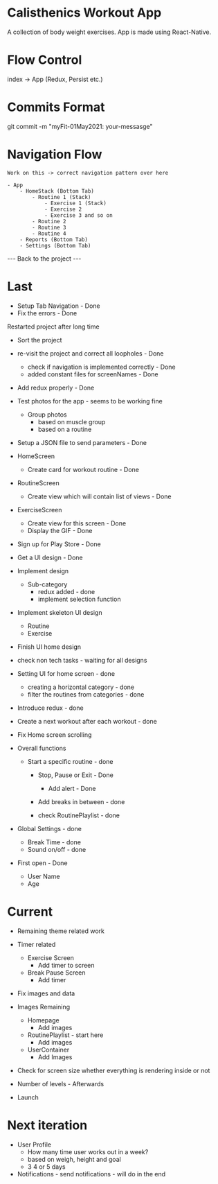 # Calisthenics Workout App

A collection of body weight exercises. App is made using React-Native.

# Flow Control

index -> App (Redux, Persist etc.)

# Commits Format

git commit -m "myFit-01May2021: your-messasge"

# Navigation Flow

    Work on this -> correct navigation pattern over here

    - App
        - HomeStack (Bottom Tab)
            - Routine 1 (Stack)
                - Exercise 1 (Stack)
                - Exercise 2
                - Exercise 3 and so on
            - Routine 2
            - Routine 3
            - Routine 4
        - Reports (Bottom Tab)
        - Settings (Bottom Tab)

--- Back to the project ---

# Last

- Setup Tab Navigation - Done
- Fix the errors - Done

Restarted project after long time

- Sort the project
- re-visit the project and correct all loopholes - Done
  - check if navigation is implemented correctly - Done
  - added constant files for screenNames - Done
- Add redux properly - Done

- Test photos for the app - seems to be working fine

  - Group photos
    - based on muscle group
    - based on a routine

- Setup a JSON file to send parameters - Done

- HomeScreen

  - Create card for workout routine - Done

- RoutineScreen

  - Create view which will contain list of views - Done

- ExerciseScreen

  - Create view for this screen - Done
  - Display the GIF - Done

- Sign up for Play Store - Done

- Get a UI design - Done

- Implement design

  - Sub-category
    - redux added - done
    - implement selection function

- Implement skeleton UI design
  - Routine
  - Exercise
- Finish UI home design

- check non tech tasks - waiting for all designs

- Setting UI for home screen - done

  - creating a horizontal category - done
  - filter the routines from categories - done

- Introduce redux - done

- Create a next workout after each workout - done

- Fix Home screen scrolling

- Overall functions

  - Start a specific routine - done

    - Stop, Pause or Exit - Done

      - Add alert - Done

    - Add breaks in between - done
    - check RoutinePlaylist - done

- Global Settings - done

  - Break Time - done
  - Sound on/off - done

- First open - Done
  - User Name
  - Age

# Current

- Remaining theme related work

- Timer related

  - Exercise Screen
    - Add timer to screen
  - Break Pause Screen
    - Add timer

- Fix images and data

- Images Remaining

  - Homepage
    - Add images
  - RoutinePlaylist - start here
    - Add images
  - UserContainer
    - Add Images

- Check for screen size whether everything is rendering inside or not

- Number of levels - Afterwards

- Launch

# Next iteration

- User Profile
  - How many time user works out in a week?
  - based on weigh, height and goal
  - 3 4 or 5 days
- Notifications - send notifications - will do in the end

